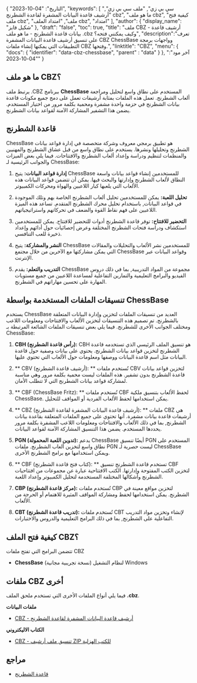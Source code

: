 {
"التاريخ": "04-10-2023",
  "keywords": [
"سي بي زي",
"ملف سي بي زي",
"أرشيف قاعدة البيانات المشفرة لقاعدة الشطرنج cbz",
"ما هو ملف cbz",
"كيفية فتح ملف cbz",
"ملف",
"امتداد الملف cbz",
"امتداد"
],
  "author": {
"display_name": "شكيل فايز"
},
"draft": "false",
"toc": true,
"title": "ملف CBZ - أرشيف قاعدة بيانات قاعدة الشطرنج - ما هو ملف .cbz وكيف يمكنني فتحه؟",
  "description":"تعرف على تنسيق أرشيف قاعدة البيانات المشفرة CBZ ChessBase وواجهات برمجة التطبيقات التي يمكنها إنشاء ملفات CBZ وفتحها.",
"linktitle": "CBZ",
  "menu": {
    "docs": {
      "identifier": "data-cbz-chessbase",
"parent" : "data"
}
},
"آخر مود": "04-10-2023"
}

## ما هو ملف CBZ؟

يرتبط ملف ‎.CBZ ببرنامج **ChessBase** المستخدم على نطاق واسع لتحليل ومراجعة ألعاب الشطرنج. تعمل هذه الملفات بمثابة أرشيفات تعمل على دمج جميع مكونات قاعدة بيانات الشطرنج في حزمة واحدة مشفرة ومحمية بكلمة مرور من اختيار المستخدم. يضمن هذا التشفير المشاركة الآمنة لقواعد بيانات الشطرنج.

## قاعدة الشطرنج

ChessBase هو تطبيق برمجي معروف وشركة متخصصة في إدارة قواعد بيانات الشطرنج وتحليلها ونشرها. يستخدم على نطاق واسع من قبل عشاق الشطرنج والمهنيين والمنظمات لتنظيم ودراسة وإعداد ألعاب الشطرنج والافتتاحات. فيما يلي بعض الميزات والجوانب الرئيسية لـ ChessBase:

1. **إدارة قواعد البيانات:** يتيح ChessBase للمستخدمين إنشاء قواعد بيانات واسعة النطاق لألعاب الشطرنج وإدارتها والبحث فيها. يمكن أن تتضمن قواعد البيانات هذه الألعاب التي يلعبها كبار اللاعبين والهواة ومحركات الكمبيوتر.
    












2. **تحليل اللعبة:** يمكن للمستخدمين تحليل ألعاب الشطرنج الخاصة بهم وتلك الموجودة في قواعد البيانات, باستخدام تحليل محرك الشطرنج المتقدم. تساعد هذه الميزة اللاعبين على فهم نقاط القوة والضعف في تحركاتهم واستراتيجياتهم.
    












3. **التحضير للافتتاح:** توفر قاعدة الشطرنج أدوات للتحضير للافتتاح. يمكن للمستخدمين استكشاف ودراسة فتحات الشطرنج المختلفة وعرض إحصائيات حول أدائهم وإعداد ذخيرة للعب التنافسي.
    












4. **النشر والمشاركة:** يتيح ChessBase للمستخدمين نشر الألعاب والتحليلات والمقالات التي يمكن مشاركتها مع الآخرين من خلال مجتمع ChessBase وقواعد البيانات عبر الإنترنت.
    












5. **التدريب والتعلم:** يقدم ChessBase مجموعة من المواد التدريبية, بما في ذلك دروس الفيديو والبرامج التعليمية والتمارين التفاعلية لمساعدة اللاعبين من جميع مستويات المهارة على تحسين مهاراتهم في الشطرنج.

## تنسيقات الملفات المستخدمة بواسطة ChessBase

يستخدم ChessBase العديد من تنسيقات الملفات لتخزين وإدارة البيانات المتعلقة بالشطرنج. تم تصميم هذه التنسيقات لتخزين الألعاب والافتتاحات ومعلومات اللاعب ومختلف الجوانب الأخرى للشطرنج. فيما يلي بعض تنسيقات الملفات الشائعة المرتبطة بـ ChessBase:

1. **CBH (رأس قاعدة الشطرنج):** CBH هو تنسيق الملف الرئيسي الذي تستخدمه قاعدة الشطرنج لتخزين قواعد بيانات الشطرنج. يحتوي على بيانات وصفية حول قاعدة البيانات مثل اسم قاعدة البيانات ووصفها ومعلومات حول الألعاب التي تحتوي عليها.
    












2. ** CBV (أرشيف قاعدة الشطرنج): ** تُستخدم ملفات CBV لتخزين قواعد بيانات قاعدة الشطرنج بدون تشفير. هذه الملفات ليست محمية بكلمة مرور وهي مناسبة لمشاركة قواعد بيانات الشطرنج التي لا تتطلب الأمان.
    












3. ** CBF (ChessBase Fritz): ** تُستخدم ملفات CBF لحفظ الألعاب بتنسيق ملكية ChessBase. يمكن استخدامها لحفظ الألعاب الفردية أو المواقف للتحليل.
    












4. ** CBZ (أرشيف قاعدة البيانات المشفرة لقاعدة الشطرنج): ** ملفات CBZ هي أرشيفات قاعدة بيانات مشفرة. أنها تحتوي على جميع الملفات المتعلقة بقاعدة بيانات الشطرنج, بما في ذلك الألعاب والافتتاحات ومعلومات اللاعب المشفرة بكلمة مرور يحددها المستخدم. يضمن هذا التنسيق المشاركة الآمنة لقواعد البيانات.
    












5. **PGN (تدوين اللعبة المحمولة):** يدعم ChessBase أيضًا تنسيق PGN المستخدم على نطاق واسع لتخزين ألعاب الشطرنج. ملفات PGN ليست حصرية لـ ChessBase ويمكن استخدامها مع برامج الشطرنج الأخرى.
    












6. ** CBF (كتاب فتح قاعدة الشطرنج): ** تستخدم قاعدة الشطرنج تنسيق CBF لتخزين الكتب المفتوحة وإدارتها. الكتب الافتتاحية عبارة عن مجموعات من افتتاحيات الشطرنج وأشكالها المختلفة المستخدمة لتحليل الكمبيوتر وإعداد اللعبة.
    












7. **CBP (مركز قاعدة الشطرنج):** تُستخدم ملفات CBP لتخزين مواقع معينة في الشطرنج. يمكن استخدامها لحفظ ومشاركة المواقف المثيرة للاهتمام أو الحرجة من الألعاب.
    












8. **CBT (تدريب قاعدة الشطرنج):** تُستخدم ملفات CBT لإنشاء وتخزين مواد التدريب التفاعلية على الشطرنج, بما في ذلك البرامج التعليمية والدروس والاختبارات.
    












## كيفية فتح الملف CBZ؟

تتضمن البرامج التي تفتح ملفات CBZ

- **ChessBase** (نسخة تجريبية مجانية) لنظام التشغيل Windows

## ملفات CBZ أخرى

فيما يلي أنواع الملفات الأخرى التي تستخدم ملحق الملف **.cbz**.

**ملفات البيانات**
- [CBZ - أرشيف قاعدة البيانات المشفرة لقاعدة الشطرنج](/ar/data/cbz-chessbase/)

**الكتاب الاليكتروني**
- [CBZ - تنسيق ملف أرشيف ZIP للكتب الهزلية](/ar/ebook/cbz/)

## مراجع
* [قاعدة الشطرنج](https://en.wikipedia.org/wiki/ChessBase)

